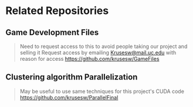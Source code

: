 # Related Repositories

## Game Development Files
> Need to request access to this to avoid people taking our project and selling it
> Request access by emailing Krusesw@mail.uc.edu with reason for access
https://github.com/krusesw/GameFiles

## Clustering algorithm Parallelization
> May be useful to use same techniques for this project's CUDA code
https://github.com/krusesw/ParallelFinal